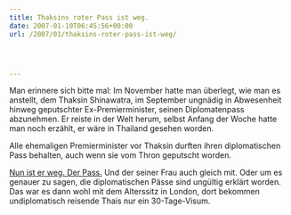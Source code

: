 ```yaml
---
title: Thaksins roter Pass ist weg.
date: 2007-01-10T06:45:56+00:00
url: /2007/01/thaksins-roter-pass-ist-weg/




---
```

Man erinnere sich bitte mal: Im November hatte man überlegt, wie man es anstellt, dem Thaksin Shinawatra, im September ungnädig in Abwesenheit hinweg geputschter Ex-Premierminister, seinen Diplomatenpass abzunehmen. Er reiste in der Welt herum, selbst Anfang der Woche hatte man noch erzählt, er wäre in Thailand gesehen worden.

Alle ehemaligen Premierminister vor Thaksin durften ihren diplomatischen Pass behalten, auch wenn sie vom Thron geputscht worden.

[Nun ist er weg. Der Pass.][1] Und der seiner Frau auch gleich mit. Oder um es genauer zu sagen, die diplomatischen Pässe sind ungültig erklärt worden. Das war es dann wohl mit dem Alterssitz in London, dort bekommen undiplomatisch reisende Thais nur ein 30-Tage-Visum.

 [1]: http://nationmultimedia.com/breakingnews/read.php?newsid=30023785
